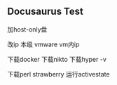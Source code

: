 ## Docusaurus Test

加host-only盘

改ip 本级 vmware vm内ip

下载docker 下载nikto 下载hyper -v

下载perl strawberry 运行activestate

